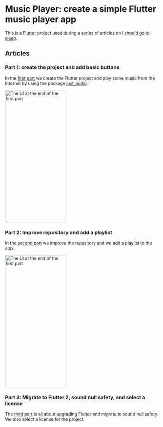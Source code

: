 # Music Player: create a simple Flutter music player app

This is a [Flutter](https://flutter.dev) project used during a [series](https://ishouldgotosleep.com/tutorials/music-app/simple-flutter-music-player-app/) of articles
on [I should go to sleep](https://ishouldgotosleep.com).


## Articles

### Part 1: create the project and add basic buttons

In the [first part](https://ishouldgotosleep.com/tutorials/music-app/simple-flutter-music-player-app/) we 
create the Flutter project and play some music from the Internet by using 
the package [just_audio](https://pub.dev/packages/just_audio).

<img alt="The UI at the end of the first part" src="https://ishouldgotosleep.com/assets/images/blog/music-app/more-buttons.png" width="200" height="433">

### Part 2: Improve repository and add a playlist

In the [second part](https://ishouldgotosleep.com/tutorials/music-app/repository-management-and-add-playlist/)
we improve the repository and we add a playlist to the app.

<img alt="The UI at the end of the first part" src="https://ishouldgotosleep.com/assets/images/blog/music-app/playlist.png" width="200" height="433">

### Part 3: Migrate to Flutter 2, sound null safety, and select a license

The [third part](https://ishouldgotosleep.com/tutorials/music-app/update-flutter-2-null-safety-add-license/)
is all about upgrading Flutter and migrate to sound null safety. We also select a 
license for the project.